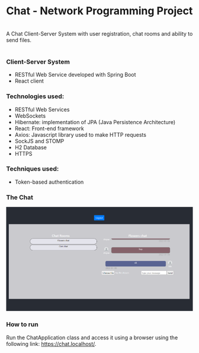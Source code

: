 # Chat - Network Programming Project

<br>
A Chat Client-Server System with user registration, chat rooms and ability to send files.
<br>
<br>

### Client-Server System
* RESTful Web Service developed with Spring Boot
* React client

### Technologies used:
* RESTful Web Services
* WebSockets
* Hibernate: implementation of JPA (Java Persistence Architecture)
* React: Front-end framework
* Axios: Javascript library used to make HTTP requests
* SockJS and STOMP
* H2 Database
* HTTPS

### Techniques used:
* Token-based authentication

### The Chat
![chat](./images/chat.PNG)

### How to run 
Run the ChatApplication class and access it using a browser using the following link: https://chat.localhost/.
